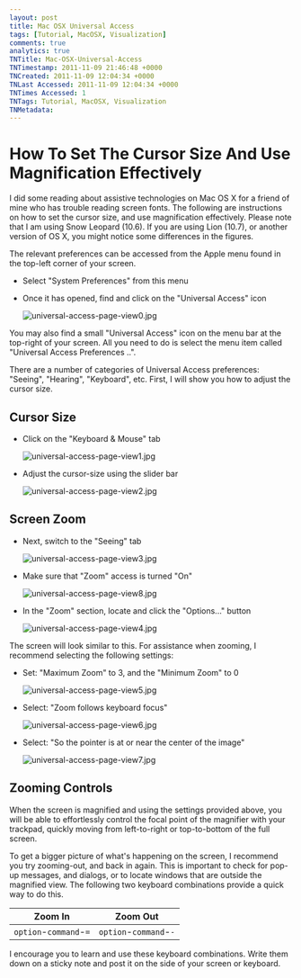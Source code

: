 ```yaml
---
layout: post
title: Mac OSX Universal Access
tags: [Tutorial, MacOSX, Visualization]
comments: true
analytics: true
TNTitle: Mac-OSX-Universal-Access
TNTimestamp: 2011-11-09 21:46:48 +0000
TNCreated: 2011-11-09 12:04:34 +0000
TNLast Accessed: 2011-11-09 12:04:34 +0000
TNTimes Accessed: 1
TNTags: Tutorial, MacOSX, Visualization
TNMetadata:
---
```



[universal-access-page-view0.jpg]: universal-access-page-view0.jpg "Figure 1"
[universal-access-page-view1.jpg]: universal-access-page-view1.jpg "Figure 2"
[universal-access-page-view2.jpg]: universal-access-page-view2.jpg "Figure 3"
[universal-access-page-view3.jpg]: universal-access-page-view3.jpg "Figure 4"
[universal-access-page-view8.jpg]: universal-access-page-view8.jpg "Figure 5"
[universal-access-page-view4.jpg]: universal-access-page-view4.jpg "Figure 6"
[universal-access-page-view5.jpg]: universal-access-page-view5.jpg "Figure 7"
[universal-access-page-view6.jpg]: universal-access-page-view6.jpg "Figure 8"
[universal-access-page-view7.jpg]: universal-access-page-view7.jpg "Figure 9"


# How To Set The Cursor Size And Use Magnification Effectively

I did some reading about assistive technologies on Mac OS X for a friend of mine who has trouble reading screen fonts.  The following are instructions on how to set the cursor size, and use magnification effectively.  Please note that I am using Snow Leopard (10.6).  If you are using Lion (10.7), or another version of OS X, you might notice some differences in the figures.

The relevant preferences can be accessed from the Apple menu found in the top-left corner of your screen.

 * Select "System Preferences" from this menu
 * Once it has opened, find and click on the "Universal Access" icon

   ![universal-access-page-view0.jpg][]

You may also find a small "Universal Access" icon on the menu bar at the top-right of your screen.  All you need to do is select the menu item called "Universal Access Preferences ..".

There are a number of categories of Universal Access preferences: "Seeing", "Hearing", "Keyboard", etc.  First, I will show you how to adjust the cursor size.

## Cursor Size

 * Click on the "Keyboard & Mouse" tab

   ![universal-access-page-view1.jpg][]

 * Adjust the cursor-size using the slider bar

   ![universal-access-page-view2.jpg][]

## Screen Zoom

 * Next, switch to the "Seeing" tab

   ![universal-access-page-view3.jpg][]

 * Make sure that "Zoom" access is turned "On"

   ![universal-access-page-view8.jpg][]

 * In the "Zoom" section, locate and click the "Options..." button

   ![universal-access-page-view4.jpg][]

The screen will look similar to this.  For assistance when zooming, I recommend selecting the following settings:

 * Set: "Maximum Zoom" to 3, and the "Minimum Zoom" to 0

   ![universal-access-page-view5.jpg][]

 * Select: "Zoom follows keyboard focus"

   ![universal-access-page-view6.jpg][]

 * Select: "So the pointer is at or near the center of the image"

   ![universal-access-page-view7.jpg][]

## Zooming Controls

When the screen is magnified and using the settings provided above, you will be able to effortlessly control the focal point of the magnifier with your trackpad, quickly moving from left-to-right or top-to-bottom of the full screen. 

To get a bigger picture of what's happening on the screen, I recommend you try zooming-out, and back in again.  This is important to check for pop-up messages, and dialogs, or to locate windows that are outside the magnified view.  The following two keyboard combinations provide a quick way to do this.

| Zoom In                | Zoom Out               |
|------------------------|------------------------|
| `option`-`command`-`=` | `option`-`command`-`-` |

I encourage you to learn and use these keyboard combinations.  Write them down on a sticky note and post it on the side of your screen or keyboard.




